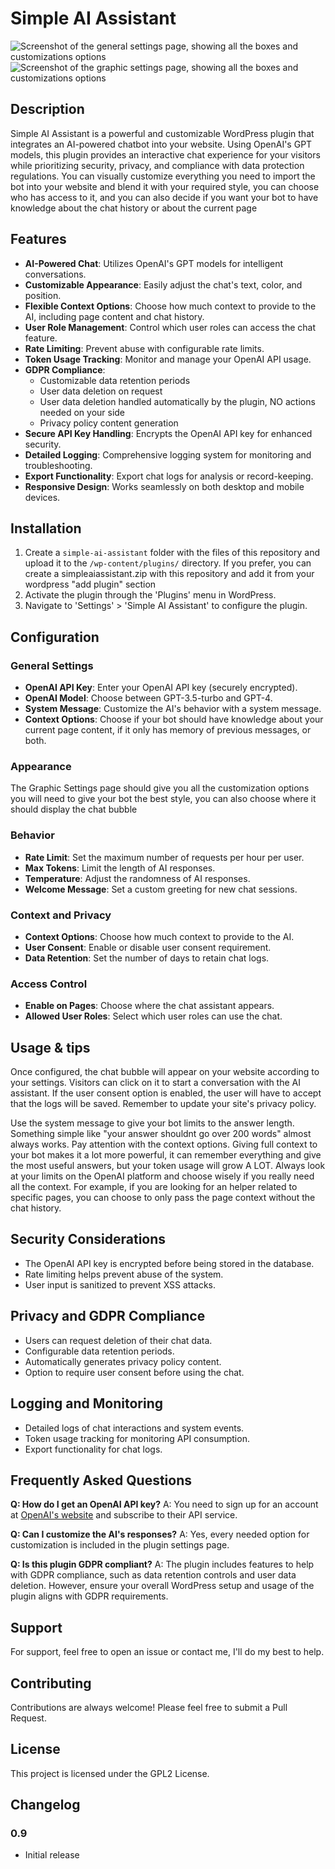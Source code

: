 # Simple AI Assistant
![Screenshot of the general settings page, showing all the boxes and customizations options ](/assets/images/generalsettings.png)
![Screenshot of the graphic settings page, showing all the boxes and customizations options ](/assets/images/graphicsettings.png)
## Description

Simple AI Assistant is a powerful and customizable WordPress plugin that integrates an AI-powered chatbot into your website. Using OpenAI's GPT models, this plugin provides an interactive chat experience for your visitors while prioritizing security, privacy, and compliance with data protection regulations.
You can visually customize everything you need to import the bot into your website and blend it with your required style, you can choose who has access to it, and you can also decide if you want your bot to have knowledge about the chat history or about the current page
## Features

- **AI-Powered Chat**: Utilizes OpenAI's GPT models for intelligent conversations.
- **Customizable Appearance**: Easily adjust the chat's text, color, and position.
- **Flexible Context Options**: Choose how much context to provide to the AI, including page content and chat history.
- **User Role Management**: Control which user roles can access the chat feature.
- **Rate Limiting**: Prevent abuse with configurable rate limits.
- **Token Usage Tracking**: Monitor and manage your OpenAI API usage.
- **GDPR Compliance**: 
  - Customizable data retention periods
  - User data deletion on request
  - User data deletion handled automatically by the plugin, NO actions needed on your side
  - Privacy policy content generation
- **Secure API Key Handling**: Encrypts the OpenAI API key for enhanced security.
- **Detailed Logging**: Comprehensive logging system for monitoring and troubleshooting.
- **Export Functionality**: Export chat logs for analysis or record-keeping.
- **Responsive Design**: Works seamlessly on both desktop and mobile devices.

## Installation

1. Create a `simple-ai-assistant` folder with the files of this repository and upload it to the `/wp-content/plugins/` directory.
   If you prefer, you can create a simpleaiassistant.zip with this repository and add it from your wordpress "add plugin" section
2. Activate the plugin through the 'Plugins' menu in WordPress.
3. Navigate to 'Settings' > 'Simple AI Assistant' to configure the plugin.

## Configuration

### General Settings

- **OpenAI API Key**: Enter your OpenAI API key (securely encrypted).
- **OpenAI Model**: Choose between GPT-3.5-turbo and GPT-4.
- **System Message**: Customize the AI's behavior with a system message.
- **Context Options**: Choose if your bot should have knowledge about your current page content, if it only has memory of previous messages, or both.

### Appearance

The Graphic Settings page should give you all the customization options you will need to give your bot the best style, you can also choose where it should display the chat bubble

### Behavior

- **Rate Limit**: Set the maximum number of requests per hour per user.
- **Max Tokens**: Limit the length of AI responses.
- **Temperature**: Adjust the randomness of AI responses.
- **Welcome Message**: Set a custom greeting for new chat sessions.

### Context and Privacy

- **Context Options**: Choose how much context to provide to the AI.
- **User Consent**: Enable or disable user consent requirement.
- **Data Retention**: Set the number of days to retain chat logs.

### Access Control

- **Enable on Pages**: Choose where the chat assistant appears.
- **Allowed User Roles**: Select which user roles can use the chat.

## Usage & tips

Once configured, the chat bubble will appear on your website according to your settings. Visitors can click on it to start a conversation with the AI assistant.
If the user consent option is enabled, the user will have to accept that the logs will be saved. Remember to update your site's privacy policy.

Use the system message to give your bot limits to the answer length. Something simple like "your answer shouldnt go over 200 words" almost always works. 
Pay attention with the context options. Giving full context to your bot makes it a lot more powerful, it can remember everything and give the most useful answers, but your token usage will grow A LOT.
Always look at your limits on the OpenAI platform and choose wisely if you really need all the context. 
For example, if you are looking for an helper related to specific pages, you can choose to only pass the page context without the chat history.


## Security Considerations

- The OpenAI API key is encrypted before being stored in the database.
- Rate limiting helps prevent abuse of the system.
- User input is sanitized to prevent XSS attacks.

## Privacy and GDPR Compliance

- Users can request deletion of their chat data.
- Configurable data retention periods.
- Automatically generates privacy policy content.
- Option to require user consent before using the chat.

## Logging and Monitoring

- Detailed logs of chat interactions and system events.
- Token usage tracking for monitoring API consumption.
- Export functionality for chat logs.

## Frequently Asked Questions

**Q: How do I get an OpenAI API key?**
A: You need to sign up for an account at [OpenAI's website](https://openai.com) and subscribe to their API service.

**Q: Can I customize the AI's responses?**
A: Yes, every needed option for customization is included in the plugin settings page.

**Q: Is this plugin GDPR compliant?**
A: The plugin includes features to help with GDPR compliance, such as data retention controls and user data deletion. However, ensure your overall WordPress setup and usage of the plugin aligns with GDPR requirements.

## Support

For support, feel free to open an issue or contact me, I'll do my best to help.

## Contributing

Contributions are always welcome! Please feel free to submit a Pull Request.

## License

This project is licensed under the GPL2 License.

## Changelog


### 0.9
- Initial release

